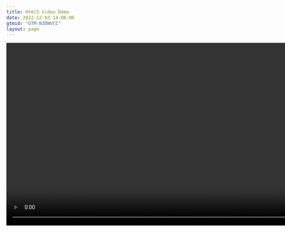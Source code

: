 ```yaml
---
title: Html5 Video Demo
date: 2022-12-03 14:06:06
gtmid: "GTM-N3DWVCC"
layout: page
---
```


<video width="973" height="480" controls>
  <source src="https://dl.dropboxusercontent.com/s/06yofsot3d15ui6/Countdown%20Timer.mp4" type="video/mp4"
frameborder="0" allow="accelerometer; encrypted-media; gyroscope; picture-in-picture" allowfullscreen allow="autoplay">
</video>